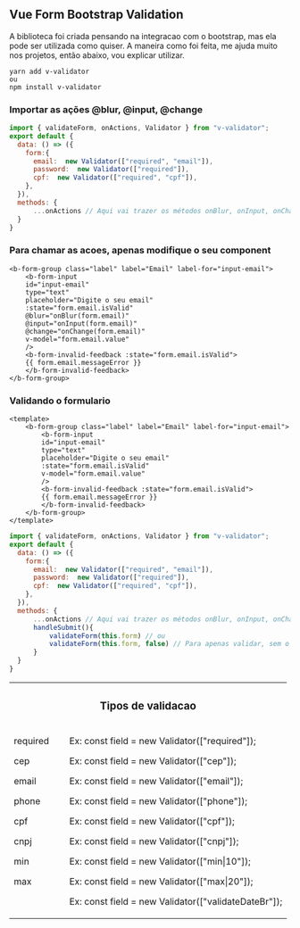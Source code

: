 ## Vue Form Bootstrap Validation

A biblioteca foi criada pensando na integracao com o bootstrap, mas ela pode ser utilizada como quiser. A maneira como foi feita, me ajuda muito nos projetos, então abaixo, vou explicar utilizar.


```
yarn add v-validator
ou 
npm install v-validator
```

### Importar as ações @blur, @input, @change
```js
import { validateForm, onActions, Validator } from "v-validator";
export default {
  data: () => ({
    form:{
      email:  new Validator(["required", "email"]),
      password:  new Validator(["required"]),
      cpf:  new Validator(["required", "cpf"]),
    },
  }),
  methods: {
      ...onActions // Aqui vai trazer os métodos onBlur, onInput, onChange e então serão validados na ação do usuário
  }
}
```
### Para chamar as acoes, apenas modifique o seu component

```vue
<b-form-group class="label" label="Email" label-for="input-email">
    <b-form-input
    id="input-email"
    type="text"
    placeholder="Digite o seu email"
    :state="form.email.isValid"
    @blur="onBlur(form.email)"
    @input="onInput(form.email)"
    @change="onChange(form.email)"
    v-model="form.email.value"
    />
    <b-form-invalid-feedback :state="form.email.isValid">
    {{ form.email.messageError }}
    </b-form-invalid-feedback>
</b-form-group>
```
### Validando o formulario

```vue
<template>
    <b-form-group class="label" label="Email" label-for="input-email">
        <b-form-input
        id="input-email"
        type="text"
        placeholder="Digite o seu email"
        :state="form.email.isValid"
        v-model="form.email.value"
        />
        <b-form-invalid-feedback :state="form.email.isValid">
        {{ form.email.messageError }}
        </b-form-invalid-feedback>
    </b-form-group>
</template>
```
```js
import { validateForm, onActions, Validator } from "v-validator";
export default {
  data: () => ({
    form:{
      email:  new Validator(["required", "email"]),
      password:  new Validator(["required"]),
      cpf:  new Validator(["required", "cpf"]),
    },
  }),
  methods: {
      ...onActions // Aqui vai trazer os métodos onBlur, onInput, onChange
      handleSubmit(){
          validateForm(this.form) // ou
          validateForm(this.form, false) // Para apenas validar, sem o alterar o estado dos campos
      }
  }
}
```


<table style="width: 100%;">
	<tr>
		<th colspan="2">
			<h3>Tipos de validacao</h3>
		</th>
	<tr>
	<tr>
		<td style="width: 20%; vertical-align: top;">
            <p>required</p>
            <p>cep</p>
            <p>email</p>
            <p>phone</p>
            <p>cpf</p>
            <p>cnpj</p>
            <p>min</p>
            <p>max</p>
		</td>
		<td style="width: 100%; vertical-align: top;">
            <p>Ex: const field = new Validator(["required"]);</p>
            <p>Ex: const field = new Validator(["cep"]);</p>
            <p>Ex: const field = new Validator(["email"]);</p>
            <p>Ex: const field = new Validator(["phone"]);</p>
            <p>Ex: const field = new Validator(["cpf"]);</p>
            <p>Ex: const field = new Validator(["cnpj"]);</p>
            <p>Ex: const field = new Validator(["min|10"]);</p>
            <p>Ex: const field = new Validator(["max|20"]);</p>
            <p>Ex: const field = new Validator(["validateDateBr"]);</p>
		</td>
    </tr>
</table>
